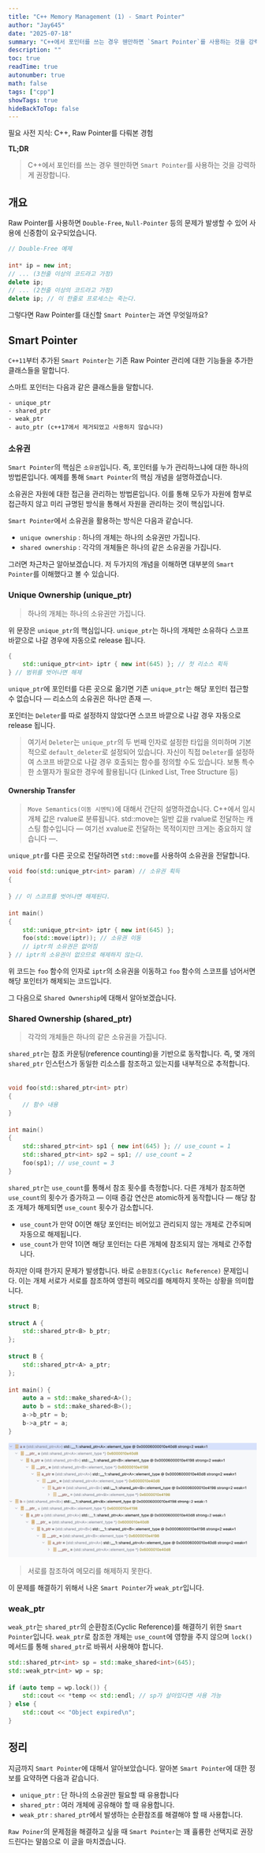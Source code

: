 ```yaml
---
title: "C++ Memory Management (1) - Smart Pointer"
author: "Jay645"
date: "2025-07-18"
summary: "C++에서 포인터를 쓰는 경우 웬만하면 `Smart Pointer`를 사용하는 것을 강력하게 권장합니다."
description: ""
toc: true
readTime: true
autonumber: true
math: false
tags: ["cpp"]
showTags: true
hideBackToTop: false
---
```


필요 사전 지식: C++, Raw Pointer를 다뤄본 경험

**TL;DR**

> C++에서 포인터를 쓰는 경우 웬만하면 `Smart Pointer`를 사용하는 것을 강력하게 권장합니다.

## 개요

Raw Pointer를 사용하면 `Double-Free`, `Null-Pointer` 등의 문제가 발생할 수 있어 사용에 신중함이 요구되었습니다.

```cpp
// Double-Free 예제

int* ip = new int;
// ... (3천줄 이상의 코드라고 가정)
delete ip;
// ... (2천줄 이상의 코드라고 가정)
delete ip; // 이 한줄로 프로세스는 죽는다.
```

그렇다면 Raw Pointer를 대신할 `Smart Pointer`는 과연 무엇일까요?

## Smart Pointer

`C++11`부터 추가된 `Smart Pointer`는 기존 Raw Pointer 관리에 대한 기능들을 추가한 클래스들을 말합니다.

스마트 포인터는 다음과 같은 클래스들을 말합니다.

```text
- unique_ptr
- shared_ptr
- weak_ptr
- auto_ptr (c++17에서 제거되었고 사용하지 않습니다)
```

### 소유권

`Smart Pointer`의 핵심은 `소유권`입니다. 즉, 포인터를 누가 관리하느냐에 대한 하나의 방법론입니다. 예제를 통해 `Smart Pointer`의 핵심 개념을 설명하겠습니다.

소유권은 자원에 대한 접근을 관리하는 방법론입니다. 이를 통해 모두가 자원에 함부로 접근하지 않고 미리 규명된 방식을 통해서 자원을 관리하는 것이 핵심입니다.

`Smart Pointer`에서 소유권을 활용하는 방식은 다음과 같습니다.

- `unique ownership` : 하나의 개체는 하나의 소유권만 가집니다.
- `shared ownership` : 각각의 개체들은 하나의 같은 소유권을 가집니다.

그러면 차근차근 알아보겠습니다. 저 두가지의 개념을 이해하면 대부분의 `Smart Pointer`를 이해했다고 볼 수 있습니다.

### Unique Ownership (unique_ptr)

> 하나의 개체는 하나의 소유권만 가집니다.

위 문장은 `unique_ptr`의 핵심입니다. `unique_ptr`는 하나의 개체만 소유하다 스코프 바깥으로 나갈 경우에 자동으로 release 됩니다.

```cpp
{
    std::unique_ptr<int> iptr { new int(645) }; // 첫 리소스 획득
} // 범위를 벗어나면 해제
```

`unique_ptr`에 포인터를 다른 곳으로 옮기면 기존 `unique_ptr`는 해당 포인터 접근할 수 없습니다 — 리소스의 소유권은 하나만 존재 —. 

포인터는 `Deleter`를 따로 설정하지 않았다면 스코프 바깥으로 나갈 경우 자동으로 release 됩니다. 
> 여기서 `Deleter`는 `unique_ptr`의 두 번째 인자로 설정한 타입을 의미하며 기본적으로 `default_deleter`로 설정되어 있습니다. 자신이 직접 `Deleter`를 설정하여 스코프 바깥으로 나갈 경우 호출되는 함수를 정의할 수도 있습니다. 보통 특수한 소멸자가 필요한 경우에 활용됩니다 (Linked List, Tree Structure 등)

#### Ownership Transfer

> `Move Semantics(이동 시멘틱)`에 대해서 간단히 설명하겠습니다. C++에서 임시 개체 값은 rvalue로 분류됩니다. std::move는 일반 값을 rvalue로 전달하는 캐스팅 함수입니다 — 여기선 xvalue로 전달하는 목적이지만 크게는 중요하지 않습니다 —.

`unique_ptr`를 다른 곳으로 전달하려면 `std::move`를 사용하여 소유권을 전달합니다.

```cpp
void foo(std::unique_ptr<int> param) // 소유권 획득
{

} // 이 스코프를 벗어나면 해제된다.

int main()
{
    std::unique_ptr<int> iptr { new int(645) };
    foo(std::move(iptr)); // 소유권 이동
    // iptr의 소유권은 없어짐
} // iptr의 소유권이 없으므로 해제하지 않는다.
```

위 코드는 `foo` 함수의 인자로 `iptr`의 소유권을 이동하고 `foo` 함수의 스코프를 넘어서면 해당 포인터가 해제되는 코드입니다.

그 다음으로 `Shared Ownership`에 대해서 알아보겠습니다.

### Shared Ownership (shared_ptr)

> 각각의 개체들은 하나의 같은 소유권을 가집니다.

`shared_ptr`는 참조 카운팅(reference counting)을 기반으로 동작합니다. 즉, 몇 개의 `shared_ptr` 인스턴스가 동일한 리소스를 참조하고 있는지를 내부적으로 추적합니다.

```cpp

void foo(std::shared_ptr<int> ptr)
{
    // 함수 내용
}

int main()
{
    std::shared_ptr<int> sp1 { new int(645) }; // use_count = 1
    std::shared_ptr<int> sp2 = sp1; // use_count = 2
    foo(sp1); // use_count = 3
}
```

`shared_ptr`는 `use_count`를 통해서 참조 횟수를 측정합니다. 다른 개체가 참조하면 `use_count`의 횟수가 증가하고 — 이때 증감 연산은 atomic하게 동작합니다 — 해당 참조 개체가 해제되면 `use_count` 횟수가 감소합니다.
- `use_count`가 만약 0이면 해당 포인터는 비어있고 관리되지 않는 개체로 간주되며  자동으로 해제됩니다.
- `use_count`가 만약 1이면 해당 포인터는 다른 개체에 참조되지 않는 개체로 간주합니다.

하지만 이때 한가지 문제가 발생합니다. 바로 `순환참조(Cyclic Reference)` 문제입니다. 이는 개체 서로가 서로를 참조하여 영원히 메모리를 해제하지 못하는 상황을 의미합니다.

```cpp
struct B;

struct A {
    std::shared_ptr<B> b_ptr;
};

struct B {
    std::shared_ptr<A> a_ptr;
};

int main() {
    auto a = std::make_shared<A>();
    auto b = std::make_shared<B>();
    a->b_ptr = b;
    b->a_ptr = a;
}
```

![](./image1.png)
> 서로를 참조하여 메모리를 해제하지 못한다.

이 문제를 해결하기 위해서 나온 `Smart Pointer`가 `weak_ptr`입니다.

### weak_ptr

`weak_ptr`는 `shared_ptr`의 순환참조(Cyclic Reference)를 해결하기 위한 `Smart Pointer`입니다. `weak_ptr`로 참조한 개체는 `use_count`에 영향을 주지 않으며 `lock()` 메서드를 통해 `shared_ptr`로 바꿔서 사용해야 합니다.

```cpp
std::shared_ptr<int> sp = std::make_shared<int>(645);
std::weak_ptr<int> wp = sp;

if (auto temp = wp.lock()) {
    std::cout << *temp << std::endl; // sp가 살아있다면 사용 가능
} else {
    std::cout << "Object expired\n";
}
```

## 정리

지금까지 `Smart Pointer`에 대해서 알아보았습니다. 알아본 `Smart Pointer`에 대한 정보를 요약하면 다음과 같습니다.

- `unique_ptr` : 단 하나의 소유권만 필요할 때 유용합니다
- `shared_ptr` : 여러 개체에 공유해야 할 때 유용합니다.
- `weak_ptr` : `shared_ptr`에서 발생하는 순환참조를 해결해야 할 때 사용합니다.

`Raw Poiner`의 문제점을 해결하고 싶을 때 `Smart Pointer`는 꽤 휼륭한 선택지로 권장드린다는 말씀으로 이 글을 마치겠습니다.